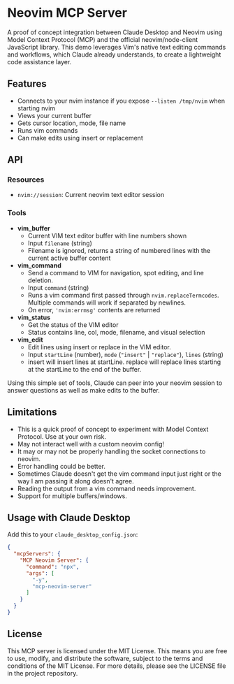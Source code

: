 # Neovim MCP Server

A proof of concept integration between Claude Desktop and Neovim using Model Context Protocol (MCP) and the official neovim/node-client JavaScript library. This demo leverages Vim's native text editing commands and workflows, which Claude already understands, to create a lightweight code assistance layer.

## Features

- Connects to your nvim instance if you expose `--listen /tmp/nvim` when starting nvim
- Views your current buffer
- Gets cursor location, mode, file name
- Runs vim commands
- Can make edits using insert or replacement

## API

### Resources

- `nvim://session`: Current neovim text editor session

### Tools
- **vim_buffer**
  - Current VIM text editor buffer with line numbers shown
  - Input `filename` (string)
  - Filename is ignored, returns a string of numbered lines with the current active buffer content
- **vim_command**
  - Send a command to VIM for navigation, spot editing, and line deletion.
  - Input `command` (string)
  - Runs a vim command first passed through `nvim.replaceTermcodes`. Multiple commands will work if separated by newlines.
  - On error, `'nvim:errmsg'` contents are returned 
- **vim_status**
  - Get the status of the VIM editor
  - Status contains line, col, mode, filename, and visual selection
- **vim_edit**
  - Edit lines using insert or replace in the VIM editor.
  - Input `startLine` (number), `mode` (`"insert"` | `"replace"`), `lines` (string)
  - insert will insert lines at startLine. replace will replace lines starting at the startLine to the end of the buffer.

Using this simple set of tools, Claude can peer into your neovim session to answer questions as well as make edits to the buffer.

## Limitations

- This is a quick proof of concept to experiment with Model Context Protocol. Use at your own risk.
- May not interact well with a custom neovim config!
- It may or may not be properly handling the socket connections to neovim.
- Error handling could be better.
- Sometimes Claude doesn't get the vim command input just right or the way I am passing it along doesn't agree.
- Reading the output from a vim command needs improvement.
- Support for multiple buffers/windows.

## Usage with Claude Desktop
Add this to your `claude_desktop_config.json`:
```json
{
  "mcpServers": {
    "MCP Neovim Server": {
      "command": "npx",
      "args": [
        "-y",
        "mcp-neovim-server"
      ]
    }
  }
}
```

## License

This MCP server is licensed under the MIT License. This means you are free to use, modify, and distribute the software, subject to the terms and conditions of the MIT License. For more details, please see the LICENSE file in the project repository.
